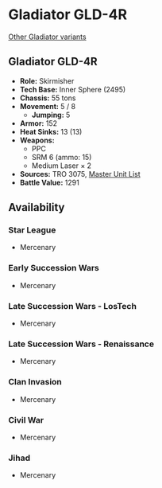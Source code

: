 # Gladiator GLD-4R

[Other Gladiator variants](../gladiator.md)

## Gladiator GLD-4R
- **Role:** Skirmisher
- **Tech Base:** Inner Sphere (2495)
- **Chassis:** 55 tons
- **Movement:** 5 / 8
  - **Jumping:** 5
- **Armor:** 152
- **Heat Sinks:** 13 (13)
- **Weapons:**
  - PPC
  - SRM 6 (ammo: 15)
  - Medium Laser × 2
- **Sources:** TRO 3075, [Master Unit List](http://masterunitlist.info/Unit/Details/1201/gladiator-gld-4r)
- **Battle Value:** 1291

## Availability

### Star League
- Mercenary

### Early Succession Wars
- Mercenary

### Late Succession Wars - LosTech
- Mercenary

### Late Succession Wars - Renaissance
- Mercenary

### Clan Invasion
- Mercenary

### Civil War
- Mercenary

### Jihad
- Mercenary

